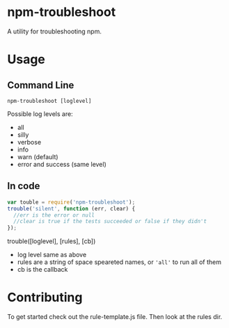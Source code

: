 # npm-troubleshoot
A utility for troubleshooting npm.

# Usage

## Command Line
`npm-troubleshoot [loglevel]`

Possible log levels are:
+ all
+ silly
+ verbose
+ info
+ warn (default)
+ error and success (same level)

## In code
```js
var touble = require('npm-troubleshoot');
trouble('silent', function (err, clear) {
  //err is the error or null
  //clear is true if the tests succeeded or false if they didn't
});
```
trouble([loglevel], [rules], [cb])
+ log level same as above
+ rules are a string of space speareted names, or `'all'` to run all of them
+ cb is the callback


# Contributing
To get started check out the rule-template.js file. 
Then look at the rules dir.
